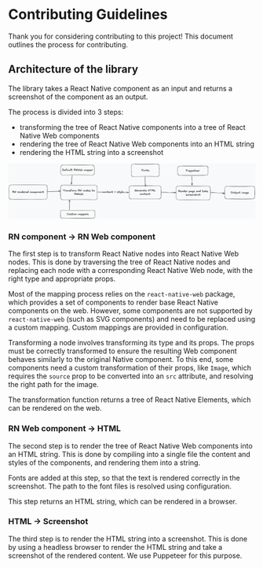 # Contributing Guidelines

Thank you for considering contributing to this project! This document outlines the process for contributing.

## Architecture of the library

The library takes a React Native component as an input and returns a screenshot of the component as an output.

The process is divided into 3 steps:

- transforming the tree of React Native components into a tree of React Native Web components
- rendering the tree of React Native Web components into an HTML string
- rendering the HTML string into a screenshot

![Architecture of the library](schema.png)

### RN component -> RN Web component

The first step is to transform React Native nodes into React Native Web nodes. This is done by traversing the tree of React Native nodes and replacing each node with a corresponding React Native Web node, with the right type and appropriate props.

Most of the mapping process relies on the `react-native-web` package, which provides a set of components to render base React Native components on the web. However, some components are not supported by `react-native-web` (such as SVG components) and need to be replaced using a custom mapping. Custom mappings are provided in configuration.

Transforming a node involves transforming its type and its props. The props must be correctly transformed to ensure the resulting Web component behaves similarly to the original Native component. To this end, some components need a custom transformation of their props, like `Image`, which requires the `source` prop to be converted into an `src` attribute, and resolving the right path for the image.

The transformation function returns a tree of React Native Elements, which can be rendered on the web.

### RN Web component -> HTML

The second step is to render the tree of React Native Web components into an HTML string. This is done by compiling into a single file the content and styles of the components, and rendering them into a string.

Fonts are added at this step, so that the text is rendered correctly in the screenshot. The path to the font files is resolved using configuration.

This step returns an HTML string, which can be rendered in a browser.

### HTML -> Screenshot

The third step is to render the HTML string into a screenshot. This is done by using a headless browser to render the HTML string and take a screenshot of the rendered content. We use Puppeteer for this purpose.
